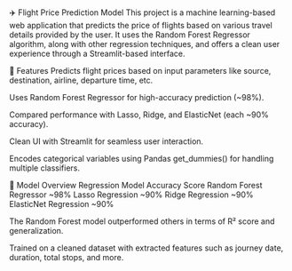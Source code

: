 ✈️ Flight Price Prediction Model
This project is a machine learning-based web application that predicts the price of flights based on various travel details provided by the user. It uses the Random Forest Regressor algorithm, along with other regression techniques, and offers a clean user experience through a Streamlit-based interface.

📌 Features
Predicts flight prices based on input parameters like source, destination, airline, departure time, etc.

Uses Random Forest Regressor for high-accuracy prediction (~98%).

Compared performance with Lasso, Ridge, and ElasticNet (each ~90% accuracy).

Clean UI with Streamlit for seamless user interaction.

Encodes categorical variables using Pandas get_dummies() for handling multiple classifiers.

🧠 Model Overview
Regression Model	Accuracy Score
Random Forest Regressor	~98%
Lasso Regression	~90%
Ridge Regression	~90%
ElasticNet Regression	~90%

The Random Forest model outperformed others in terms of R² score and generalization.

Trained on a cleaned dataset with extracted features such as journey date, duration, total stops, and more.
